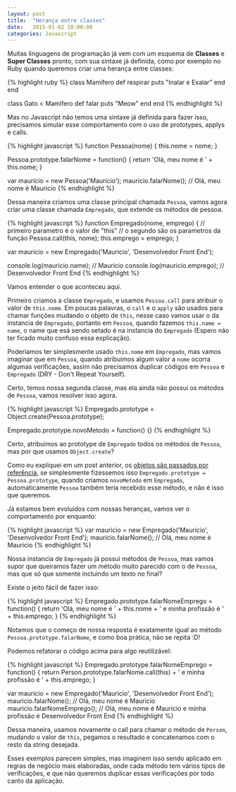 ```yaml
---
layout: post
title:  "Herança entre classes"
date:   2015-01-02 10:00:00
categories: Javascript
---
```


Muitas linguagens de programação já vem com um esquema de **Classes** e **Super Classes** pronto, com sua sintaxe já definida, como por exemplo no Ruby quando queremos criar uma herança entre classes:

{% highlight ruby %}
class Mamifero
  def respirar
    puts "Inalar e Exalar"
  end
end

class Gato < Mamifero
  def falar
    puts "Meow"
  end
end
{% endhighlight %}

Mas no Javascript não temos uma sintaxe já definida para fazer isso, precisamos simular esse comportamento com o uso de prototypes, applys e calls.

{% highlight javascript %}
function Pessoa(nome) {
  this.nome = nome;
}

Pessoa.prototype.falarNome = function() {
  return 'Olá, meu nome é ' + this.nome;
}

var mauricio = new Pessoa('Mauricio');
mauricio.falarNome(); // Olá, meu nome é Mauricio
{% endhighlight %}

Dessa maneira criamos uma classe principal chamada `Pessoa`, vamos agora criar uma classe chamada `Empregado`, que extende os métodos de pessoa.

{% highlight javascript %}
function Empregado(nome, emprego) {
  // primeiro parametro é o valor de "this"
  // o segundo são os parametros da função
  Pessoa.call(this, nome);
  this.emprego = emprego;
}

var mauricio = new Empregado('Mauricio', 'Desenvolvedor Front End');

console.log(mauricio.name); // Mauricio
console.log(mauricio.emprego); // Desenvolvedor Front End
{% endhighlight %}

Vamos entender o que aconteceu aqui.

Primeiro criamos a classe `Empregado`, e usamos `Pessoa.call` para atribuir o valor de `this.nome`. Em poucas palavras, o `call` e o `apply` são usados para chamar funções mudando o objeto de `this`, nesse caso vamos usar o da instancia de `Empregado`, portanto em `Pessoa`, quando fazemos `this.name = name`, o name que esá sendo setado é na instancia do `Empregado` (Espero não ter ficado muito confuso essa explicação).

Poderiamos ter simplesmente usado `this.nome` em `Empregado`, mas vamos imaginar que em `Pessoa`, quando atribuimos algum valor a `nome` ocorra algumas verificações, assim não precisamos duplicar códigos em `Pessoa` e `Empregado` (DRY - Don't Repeat Yourself).

Certo, temos nossa segunda classe, mas ela ainda não possui os métodos de `Pessoa`, vamos resolver isso agora.

{% highlight javascript %}
Empregado.prototype = Object.create(Pessoa.prototype);

Empregado.prototype.novoMetodo = function() {}
{% endhighlight %}

Certo, atribuimos ao prototype de `Empregado` todos os métodos de `Pessoa`, mas por que usamos `Object.create`?

Como eu expliquei em um post anterior, os [objetos são passados por referência](http://mauriciosoares.co/blog/javascript/2015/01/02/objetos-por-referencia.html), se simplesmente fizessemos isso `Empregado.prototype = Pessoa.prototype`, quando criamos `novoMetodo` em `Empregado`, automaticamente `Pessoa` também teria recebido esse método, e não é isso que queremos.

Já estamos bem evoluidos com nossas heranças, vamos ver o comportamento por enquanto:

{% highlight javascript %}
var mauricio = new Empregado('Mauricio', 'Desenvolvedor Front End');
mauricio.falarNome(); // Olá, meu nome é Mauricio
{% endhighlight %}

Nossa instancia de `Empregado` já possui métodos de `Pessoa`, mas vamos supor que queiramos fazer um método muito parecido com o de `Pessoa`, mas que só que somente incluindo um texto no final?

Existe o jeito fácil de fazer isso:

{% highlight javascript %}
Empregado.prototype.falarNomeEmprego = function() {
  return 'Olá, meu nome é ' + this.nome + ' e minha profissão é ' + this.emprego;
}
{% endhighlight %}

Notamos que o começo de nossa resposta é exatamente igual ao método `Pessoa.prototype.falarNome`, e como boa prática, não se repita :D!

Podemos refatorar o código acima para algo reutilizável:

{% highlight javascript %}
Empregado.prototype.falarNomeEmprego = function() {
  return Person.prototype.falarNome.call(this) + ' e minha profissão é ' + this.emprego;
}

var mauricio = new Empregado('Mauricio', 'Desenvolvedor Front End');
mauricio.falarNome(); // Olá, meu nome é Mauricio
mauricio.falarNomeEmprego(); // Olá, meu nome é Mauricio e minha profissão é Desenvolvedor Front End
{% endhighlight %}

Dessa maneira, usamos novamente o call para chamar o método de `Person`, mudando o valor de `this`, pegamos o resultado e concatenamos com o resto da string desejada.

Esses exemplos parecem simples, mas imaginem isso sendo aplicado em regras de negócio mais elaboradas, onde cada método tem vários tipos de verificações, e que não queremos duplicar essas verificações por todo canto da aplicação.
